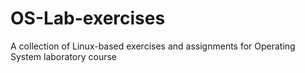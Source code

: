 # OS-Lab-exercises
A collection of Linux-based exercises and assignments for Operating System laboratory course
